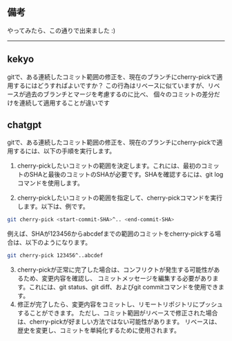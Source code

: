 ## 備考

やってみたら、この通りで出来ました :)

-----

## kekyo

gitで、ある連続したコミット範囲の修正を、現在のブランチにcherry-pickで適用するにはどうすればよいですか？
この行為はリベースに似ていますが、リベースが過去のブランチとマージを考慮するのに比べ、
個々のコミットの差分だけを連続して適用することが違いです

## chatgpt

gitで、ある連続したコミット範囲の修正を、現在のブランチにcherry-pickで適用するには、以下の手順を実行します。

1. cherry-pickしたいコミットの範囲を決定します。これには、最初のコミットのSHAと最後のコミットのSHAが必要です。SHAを確認するには、git logコマンドを使用します。

2. cherry-pickしたいコミットの範囲を指定して、cherry-pickコマンドを実行します。以下は、例です。
  ```bash
  git cherry-pick <start-commit-SHA>^.. <end-commit-SHA>
  ```
  例えば、SHAが123456からabcdefまでの範囲のコミットをcherry-pickする場合は、以下のようになります。
  ```bash
  git cherry-pick 123456^..abcdef
  ```
3. cherry-pickが正常に完了した場合は、コンフリクトが発生する可能性があるため、変更内容を確認し、
   コミットメッセージを編集する必要があります。これには、git status、git diff、およびgit commitコマンドを使用できます。
5. 修正が完了したら、変更内容をコミットし、リモートリポジトリにプッシュすることができます。
   ただし、コミット範囲がリベースで修正された場合は、cherry-pickが好ましい方法ではない可能性があります。
   リベースは、歴史を変更し、コミットを単純化するために使用されます。
 
